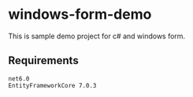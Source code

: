 # windows-form-demo
This is sample demo project for c# and windows form.

## Requirements

    net6.0
    EntityFrameworkCore 7.0.3
  
